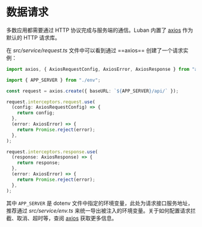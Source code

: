 # 数据请求

多数应用都需要通过 HTTP 协议完成与服务端的通信。Luban 内置了 [axios](https://github.com/axios/axios) 作为默认的 HTTP 请求库。

在 *src/service/request.ts* 文件中可以看到通过 ==axios== 创建了一个请求实例：
``` ts
import axios, { AxiosRequestConfig, AxiosError, AxiosResponse } from "axios";

import { APP_SERVER } from "./env";

const request = axios.create({ baseURL: `${APP_SERVER}/api/` });

request.interceptors.request.use(
  (config: AxiosRequestConfig) => {
    return config;
  },
  (error: AxiosError) => {
    return Promise.reject(error);
  },
);

request.interceptors.response.use(
  (response: AxiosResponse) => {
    return response;
  },
  (error: AxiosError) => {
    return Promise.reject(error);
  },
);
```

其中 `APP_SERVER` 是 dotenv 文件中指定的环境变量，此处为请求接口服务地址，推荐通过 *src/service/env.ts* 来统一导出被注入的环境变量。关于如何配置请求拦截、取消、超时等，查阅 [axios](https://github.com/axios/axios) 获取更多信息。
